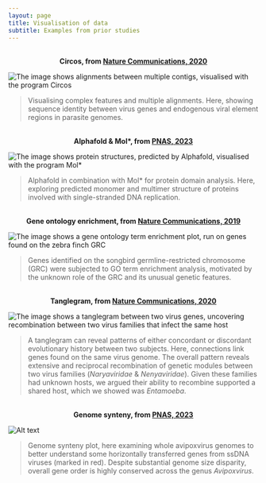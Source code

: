 ```yaml
---
layout: page
title: Visualisation of data
subtitle: Examples from prior studies
---
```


<br/>

<center> <b> Circos, from <a href="https://www.nature.com/articles/s41467-020-18474-w">Nature Communications, 2020</a> </b> </center>

![The image shows alignments between multiple contigs, visualised with the program Circos](https://CormacKinsella.github.io/assets/img/data_vis-treebeard-circos.png "Circos for visualising complex features and multiple alignments")

>Visualising complex features and multiple alignments. Here, showing sequence identity between virus genes and endogenous viral element regions in parasite genomes.

<br/>

<center> <b> Alphafold & Mol*, from <a href="https://www.pnas.org/doi/10.1073/pnas.2303844120">PNAS, 2023</a> </b> </center>

![The image shows protein structures, predicted by Alphafold, visualised with the program Mol*](https://CormacKinsella.github.io/assets/img/data_vis-PNAS_alphafold.png "Alphafold protein/domain structure analysis")

>Alphafold in combination with Mol* for protein domain analysis. Here, exploring predicted monomer and multimer structure of proteins involved with single-stranded DNA replication.

<br/>

<center> <b> Gene ontology enrichment, from <a href="https://www.nature.com/articles/s41467-019-13427-4">Nature Communications, 2019</a> </b> </center>

![The image shows a gene ontology term enrichment plot, run on genes found on the zebra finch GRC](https://CormacKinsella.github.io/assets/img/data_vis-GRC-GO-enrichment.png "Gene ontology enrichment on the zebra finch germline-restricted chromosome")

>Genes identified on the songbird germline-restricted chromosome (GRC) were subjected to GO term enrichment analysis, motivated by the unknown role of the GRC and its unusual genetic features.

<br/>

<center> <b> Tanglegram, from <a href="https://www.nature.com/articles/s41467-020-18474-w">Nature Communications, 2020</a> </b> </center>

![The image shows a tanglegram between two virus genes, uncovering recombination between two virus families that infect the same host](https://CormacKinsella.github.io/assets/img/data_vis-tanglegram.png "Recombination of genetic modules between two virus families (Naryaviridae & Nenyaviridae) infecting the same hosts")

>A tanglegram can reveal patterns of either concordant or discordant evolutionary history between two subjects. Here, connections link genes found on the same virus genome. The overall pattern reveals extensive and reciprocal recombination of genetic modules between two virus families (*Naryaviridae* & *Nenyaviridae*). Given these families had unknown hosts, we argued their ability to recombine supported a shared host, which we showed was *Entamoeba*.

<br/>

<center> <b>  Genome synteny, from <a href="https://www.pnas.org/doi/10.1073/pnas.2303844120">PNAS, 2023</a> </b> </center>

![Alt text](https://CormacKinsella.github.io/assets/img/data_vis-Draup-genome-synteny.png "text")

>Genome synteny plot, here examining whole avipoxvirus genomes to better understand some horizontally transferred genes from ssDNA viruses (marked in red). Despite substantial genome size disparity, overall gene order is highly conserved across the genus *Avipoxvirus*.

<br/>